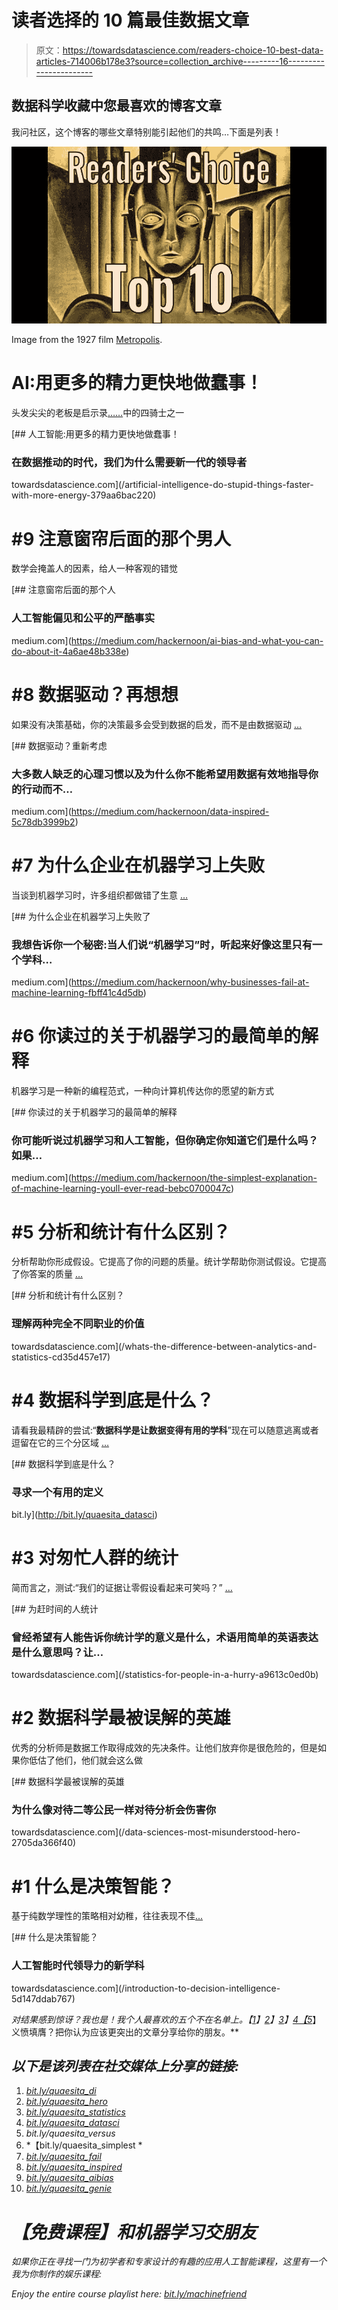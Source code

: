 # 读者选择的 10 篇最佳数据文章

> 原文：<https://towardsdatascience.com/readers-choice-10-best-data-articles-714006b178e3?source=collection_archive---------16----------------------->

## 数据科学收藏中您最喜欢的博客文章

我问社区，这个博客的哪些文章特别能引起他们的共鸣…下面是列表！

![](img/887e08939a845df26ba77656f4452126.png)

Image from the 1927 film [Metropolis](https://en.wikipedia.org/wiki/Metropolis_(1927_film)).

# AI:用更多的精力更快地做蠢事！

头发尖尖的老板是启示录[……](http://bit.ly/quaesita_genie)中的四骑士之一

[](/artificial-intelligence-do-stupid-things-faster-with-more-energy-379aa6bac220) [## 人工智能:用更多的精力更快地做蠢事！

### 在数据推动的时代，我们为什么需要新一代的领导者

towardsdatascience.com](/artificial-intelligence-do-stupid-things-faster-with-more-energy-379aa6bac220) 

# #9 **注意窗帘后面的那个男人**

数学会掩盖人的因素，给人一种客观的错觉

[](https://medium.com/hackernoon/ai-bias-and-what-you-can-do-about-it-4a6ae48b338e) [## 注意窗帘后面的那个人

### 人工智能偏见和公平的严酷事实

medium.com](https://medium.com/hackernoon/ai-bias-and-what-you-can-do-about-it-4a6ae48b338e) 

# #8 **数据驱动？再想想**

如果没有决策基础，你的决策最多会受到数据的启发，而不是由数据驱动 […](http://bit.ly/quaesita_inspired)

[](https://medium.com/hackernoon/data-inspired-5c78db3999b2) [## 数据驱动？重新考虑

### 大多数人缺乏的心理习惯以及为什么你不能希望用数据有效地指导你的行动而不…

medium.com](https://medium.com/hackernoon/data-inspired-5c78db3999b2) 

# #7 **为什么企业在机器学习上失败**

当谈到机器学习时，许多组织都做错了生意 […](http://bit.ly/quaesita_fail)

[](https://medium.com/hackernoon/why-businesses-fail-at-machine-learning-fbff41c4d5db) [## 为什么企业在机器学习上失败了

### 我想告诉你一个秘密:当人们说“机器学习”时，听起来好像这里只有一个学科…

medium.com](https://medium.com/hackernoon/why-businesses-fail-at-machine-learning-fbff41c4d5db) 

# #6 **你读过的关于机器学习的最简单的解释**

机器学习是一种新的编程范式，一种向计算机传达你的愿望的新方式

[](https://medium.com/hackernoon/the-simplest-explanation-of-machine-learning-youll-ever-read-bebc0700047c) [## 你读过的关于机器学习的最简单的解释

### 你可能听说过机器学习和人工智能，但你确定你知道它们是什么吗？如果…

medium.com](https://medium.com/hackernoon/the-simplest-explanation-of-machine-learning-youll-ever-read-bebc0700047c) 

# #5 **分析和统计有什么区别？**

分析帮助你形成假设。它提高了你的问题的质量。统计学帮助你测试假设。它提高了你答案的质量 […](http://bit.ly/quaesita_versus)

[](/whats-the-difference-between-analytics-and-statistics-cd35d457e17) [## 分析和统计有什么区别？

### 理解两种完全不同职业的价值

towardsdatascience.com](/whats-the-difference-between-analytics-and-statistics-cd35d457e17) 

# #4 **数据科学到底是什么？**

请看我最精辟的尝试:“**数据科学是让数据变得有用的学科**”现在可以随意逃离或者逗留在它的三个分区域 […](http://bit.ly/quaesita_datasci)

[](http://bit.ly/quaesita_datasci) [## 数据科学到底是什么？

### 寻求一个有用的定义

bit.ly](http://bit.ly/quaesita_datasci) 

# #3 **对匆忙人群的统计**

简而言之，测试:“我们的证据让零假设看起来可笑吗？” […](http://bit.ly/quaesita_statistics)

[](/statistics-for-people-in-a-hurry-a9613c0ed0b) [## 为赶时间的人统计

### 曾经希望有人能告诉你统计学的意义是什么，术语用简单的英语表达是什么意思吗？让…

towardsdatascience.com](/statistics-for-people-in-a-hurry-a9613c0ed0b) 

# #2 **数据科学最被误解的英雄**

优秀的分析师是数据工作取得成效的先决条件。让他们放弃你是很危险的，但是如果你低估了他们，他们就会这么做

[](/data-sciences-most-misunderstood-hero-2705da366f40) [## 数据科学最被误解的英雄

### 为什么像对待二等公民一样对待分析会伤害你

towardsdatascience.com](/data-sciences-most-misunderstood-hero-2705da366f40) 

# #1 **什么是决策智能？**

基于纯数学理性的策略相对幼稚，往往表现不佳[...](http://bit.ly/quaesita_di)

[](/introduction-to-decision-intelligence-5d147ddab767) [## 什么是决策智能？

### 人工智能时代领导力的新学科

towardsdatascience.com](/introduction-to-decision-intelligence-5d147ddab767) 

*对结果感到惊讶？我也是！我个人最喜欢的五个不在名单上。【*[*1*](http://bit.ly/quaesita_emperor)*】*[*2*](http://bit.ly/quaesita_dmguide)*】*[*3*](http://bit.ly/quaesita_ethics)*】*[*4*](http://bit.ly/quaesita_inkblot)*[*【5*](http://bit.ly/quaesita_needles)*】义愤填膺？把你认为应该更突出的文章分享给你的朋友。**

## *以下是该列表在社交媒体上分享的链接:*

1.  *[bit.ly/quaesita_di](http://bit.ly/quaesita_di)*
2.  *[bit.ly/quaesita_hero](http://bit.ly/quaesita_hero)*
3.  *[bit.ly/quaesita_statistics](http://bit.ly/quaesita_statistics)*
4.  *[bit.ly/quaesita_datasci](http://bit.ly/quaesita_datasci)*
5.  *bit.ly/quaesita_versus*
6.  *【bit.ly/quaesita_simplest *
7.  *[bit.ly/quaesita_fail](http://bit.ly/quaesita_fail)*
8.  *[bit.ly/quaesita_inspired](http://bit.ly/quaesita_inspired)*
9.  *[bit.ly/quaesita_aibias](http://bit.ly/quaesita_aibias)*
10.  *[bit.ly/quaesita_genie](http://bit.ly/quaesita_genie)*

# *【免费课程】和机器学习交朋友*

*如果你正在寻找一门为初学者和专家设计的有趣的应用人工智能课程，这里有一个我为你制作的娱乐课程:*

*Enjoy the entire course playlist here: [bit.ly/machinefriend](http://bit.ly/machinefriend)*